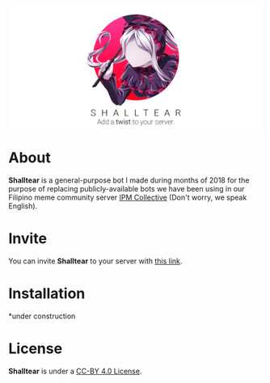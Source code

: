 <img align="center" src="assets/header.png" alt="Shalltear Logo">

About
=====
**Shalltear** is a general-purpose bot I made during months of 2018 for the purpose of replacing publicly-available bots we have been using in our Filipino meme community server [IPM Collective][1] (Don't worry, we speak English).

Invite
======
You can invite **Shalltear** to your server with [this link][2].

Installation
============
*under construction

License
=======
**Shalltear** is under a [CC-BY 4.0 License][3].

[1]: https://discord.gg/XmC7fht
[2]: https://discordapp.com/oauth2/authorize?client_id=490453816978702336&scope=bot&permissions=1580592192
[3]: https://creativecommons.org/licenses/by/4.0/
